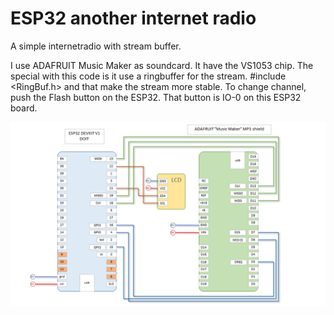 # ESP32 another internet radio
 A simple internetradio with stream buffer.

I use ADAFRUIT Music Maker as soundcard. It have the VS1053 chip.
The special with this code is it use a ringbuffer for the stream.
#include <RingBuf.h>
and that make the stream more stable.
To change channel, push the Flash button on the ESP32. That button is IO-0 on this ESP32 board.  

 
![GitHub Logo](/Drawing.png)